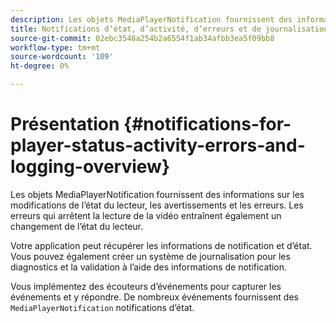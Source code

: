 ```yaml
---
description: Les objets MediaPlayerNotification fournissent des informations sur les modifications de l’état du lecteur, les avertissements et les erreurs. Les erreurs qui arrêtent la lecture de la vidéo entraînent également un changement de l’état du lecteur.
title: Notifications d’état, d’activité, d’erreurs et de journalisation du lecteur
source-git-commit: 02ebc3548a254b2a6554f1ab34afbb3ea5f09bb8
workflow-type: tm+mt
source-wordcount: '109'
ht-degree: 0%

---
```


# Présentation {#notifications-for-player-status-activity-errors-and-logging-overview}

Les objets MediaPlayerNotification fournissent des informations sur les modifications de l’état du lecteur, les avertissements et les erreurs. Les erreurs qui arrêtent la lecture de la vidéo entraînent également un changement de l’état du lecteur.

Votre application peut récupérer les informations de notification et d’état. Vous pouvez également créer un système de journalisation pour les diagnostics et la validation à l’aide des informations de notification.

Vous implémentez des écouteurs d’événements pour capturer les événements et y répondre. De nombreux événements fournissent des `MediaPlayerNotification` notifications d’état.
